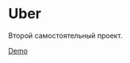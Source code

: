 <h1>Uber</h1>

<p>Второй самостоятельный проект.</p>

<a href = "https://pna97.github.io/uber/dist/">Demo</a>
